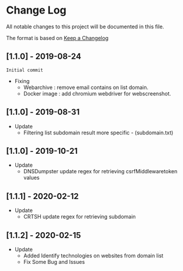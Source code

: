 # Change Log
All notable changes to this project will be documented in this file.

The format is based on [Keep a Changelog](http://keepachangelog.com/)

## [1.1.0] - 2019-08-24
```Initial commit```
 -  Fixing
       - Webarchive : remove email contains on list domain.
       - Docker image : add chromium webdriver for webscreenshot.

       
## [1.1.0] - 2019-08-31
 -  Update
       - Filtering list subdomain result more specific - (subdomain.txt)

## [1.1.0] - 2019-10-21
 -  Update
       - DNSDumpster update regex for retrieving csrfMiddlewaretoken values
    
## [1.1.1] - 2020-02-12
 -  Update
       - CRTSH update regex for retrieving subdomain
   
## [1.1.2] - 2020-02-15
 -  Update
       - Added Identify technologies on websites from domain list
       - Fix Some Bug and Issues
